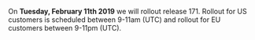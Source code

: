 On **Tuesday, February 11th 2019** we will rollout release 171. Rollout for US customers is scheduled between 9-11am (UTC) and rollout for EU customers between 9-11pm (UTC).
